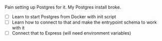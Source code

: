 Pain setting up Postgres for it. My Postgres install broke.

- [ ] Learn to start Postgres from Docker with init script
- [ ] Learn how to connect to that and make the entrypoint schema to work with it
- [ ] Connect that to Express (will need environment variables)
